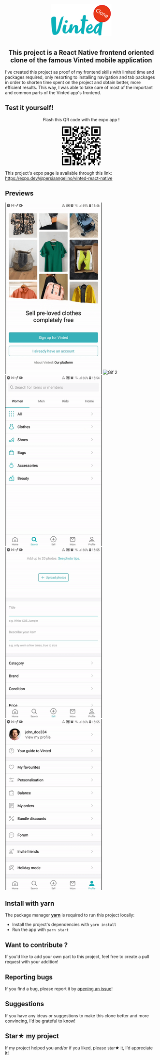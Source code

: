 <div align="center"><img src="vinted-clone-logo.png" alt="vinted-clone-logo" width="200px" height="auto">

#

## This project is a React Native frontend oriented clone of the famous Vinted mobile application

</div>

I've created this project as proof of my frontend skills with limited time and packages required, only resorting to installing navigation and tab packages in order to shorten time spent on the project and obtain better, more efficient results. This way, I was able to take care of most of the important and common parts of the Vinted app's frontend.

## Test it yourself!

<p align=center>
	<Text>Flash this QR code with the expo app !</Text>
</p>

<p align=center>
	<img src="QR_code_expo.png" />
</p>

This project's expo page is available through this link: <https://expo.dev/@persiaangelino/vinted-react-native>

## Previews

![Gif 1](./gifs_for_README/gif_1.gif) ![Gif 2](./gifs_for_README/gif_2.gif) ![Gif 3](./gifs_for_README/gif_3.gif) ![Gif 4](./gifs_for_README/gif_4.gif) ![Gif 5](./gifs_for_README/gif_5.gif)

## Install with yarn

The package manager **[yarn](https://classic.yarnpkg.com/lang/en/)** is required to run this project locally:

-   Install the project's dependencies with `yarn install`
-   Run the app with `yarn start`

## Want to contribute ?

If you'd like to add your own part to this project, feel free to create a pull request with your addition!

## Reporting bugs

If you find a bug, please report it by [opening an issue](https://github.com/angelinopersia/vinted-react-native/issues/new)!

## Suggestions

If you have any ideas or suggestions to make this clone better and more convincing, I'd be grateful to know!

## Star★ my project

If my project helped you and/or if you liked, please star★ it, I'd appreciate it!
